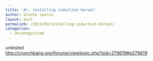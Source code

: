 ```yaml
---
title: '#!, installing siduction kernel'
author: bronto saurus
layout: post
permalink: /2013/03/installing-siduction-kernel/
categories:
  - Uncategorized
---
```

untested  
<http://crunchbang.org/forums/viewtopic.php?pid=279619#p279619>